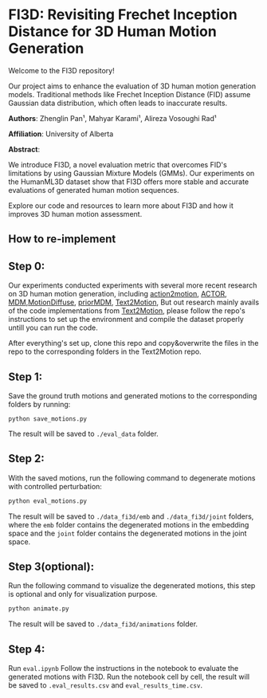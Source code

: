 # FI3D: Revisiting Frechet Inception Distance for 3D Human Motion Generation

Welcome to the FI3D repository!

Our project aims to enhance the evaluation of 3D human motion generation models. Traditional methods like Frechet Inception Distance (FID) assume Gaussian data distribution, which often leads to inaccurate results. 

**Authors**: Zhenglin Pan¹, Mahyar Karami¹, Alireza Vosoughi Rad¹

**Affiliation**: University of Alberta

**Abstract**:

We introduce FI3D, a novel evaluation metric that overcomes FID's limitations by using Gaussian Mixture Models (GMMs). Our experiments on the HumanML3D dataset show that FI3D offers more stable and accurate evaluations of generated human motion sequences.

Explore our code and resources to learn more about FI3D and how it improves 3D human motion assessment.

## How to re-implement
## Step 0:

Our experiments conducted experiments with several more recent research on 3D human motion generation, including [action2motion](https://github.com/EricGuo5513/action-to-motion), [ACTOR](https://github.com/Mathux/ACTOR), [MDM](https://github.com/GuyTevet/motion-diffusion-model),[MotionDiffuse](https://github.com/mingyuan-zhang/MotionDiffuse), [priorMDM](https://github.com/priorMDM/priorMDM), [Text2Motion](https://github.com/EricGuo5513/text-to-motion), But out research mainly avails of the code implementations from [Text2Motion](https://github.com/EricGuo5513/text-to-motion), please follow the repo's instructions to set up the environment and compile the dataset properly untill you can run the code.

After everything's set up, clone this repo and copy&overwrite the files in the repo to the corresponding folders in the Text2Motion repo.

## Step 1:
Save the ground truth motions and generated motions to the corresponding folders by running:
```
python save_motions.py
```
The result will be saved to `./eval_data` folder.

## Step 2:
With the saved motions, run the following command to degenerate motions with controlled perturbation:
```python
python eval_motions.py
```
The result will be saved to `./data_fi3d/emb` and `./data_fi3d/joint` folders, where the `emb` folder contains the degenerated motions in the embedding space and the `joint` folder contains the degenerated motions in the joint space.


## Step 3(optional):
Run the following command to visualize the degenerated motions, this step is optional and only for visualization purpose.
```python
python animate.py
```
The result will be saved to `./data_fi3d/animations` folder.

## Step 4:
Run `eval.ipynb`
Follow the instructions in the notebook to evaluate the generated motions with FI3D.
Run the notebook cell by cell, the result will be saved to `.eval_results.csv` and `eval_results_time.csv`. 